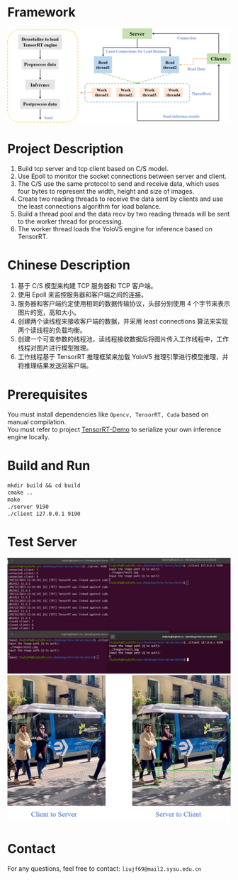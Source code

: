 # Framework
<div align=center>
<img src="https://github.com/liujf69/YoloV5-Server/blob/main/framework.png"/>
</div>

# Project Description
1. Build tcp server and tcp client based on C/S model. <br />
2. Use Epoll to monitor the socket connections between server and client. <br />
3. The C/S use the same protocol to send and receive data, which uses four bytes to represent the width, height and size of images. <br />
4. Create two reading threads to receive the data sent by clients and use the least connections algorithm for load balance. <br />
5. Build a thread pool and the data recv by two reading threads will be sent to the worker thread for processing. <br />
6. The worker thread loads the YoloV5 engine for inference based on TensorRT. <br />

# Chinese Description
1. 基于 C/S 模型来构建 TCP 服务器和 TCP 客户端。<br />
2. 使用 Epoll 来监控服务器和客户端之间的连接。<br />
3. 服务器和客户端约定使用相同的数据传输协议，头部分别使用 4 个字节来表示图片的宽，高和大小。<br />
4. 创建两个读线程来接收客户端的数据，并采用 least connections 算法来实现两个读线程的负载均衡。<br />
5. 创建一个可变参数的线程池，读线程接收数据后将图片传入工作线程中，工作线程对图片进行模型推理。<br />
6. 工作线程基于 TensorRT 推理框架来加载 YoloV5 推理引擎进行模型推理，并将推理结果发送回客户端。<br />

# Prerequisites
You must install dependencies like ```Opencv, TensorRT, Cuda``` based on manual compilation. <br />
You must refer to project [TensorRT-Demo](https://github.com/liujf69/TensorRT-Demo/tree/master/TRT_YoloV5) to serialize your own inference engine locally. <br />

# Build and Run
```
mkdir build && cd build
cmake ..
make
./server 9190
./client 127.0.0.1 9190
```

# Test Server
<div align=center>
<img src="https://github.com/liujf69/YoloV5-Server/blob/main/test_server.png"/>
</div>
<div align=center>
<img src="https://github.com/liujf69/YoloV5-Server/blob/main/show.png"/>
</div>

# Contact
For any questions, feel free to contact: ```liujf69@mail2.sysu.edu.cn```

